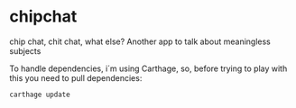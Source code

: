# chipchat
chip chat, chit chat, what else? Another app to talk about meaningless subjects

To handle dependencies, i´m using Carthage, so, before trying to play with this you need to pull dependencies:

```
carthage update
```
